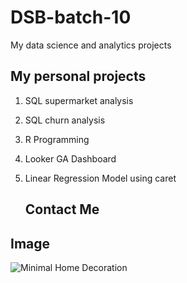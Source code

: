 # DSB-batch-10
My data science and analytics projects

## My personal projects

1. SQL supermarket analysis
2. SQL churn analysis
3. R Programming
4. Looker GA Dashboard
5. Linear Regression Model using caret

   ## Contact Me

## Image
![Minimal Home Decoration](https://www.minimalandmodern.com/cdn/shop/articles/minimalist-home-design.jpg?v=1697704308)
